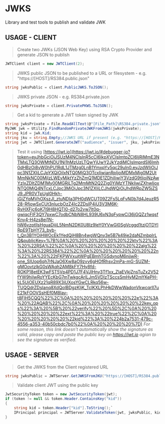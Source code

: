 # JWKS
Library and test tools to publish and validate JWK


## USAGE - CLIENT

>Create two JWKs (JSON Web Key) using RSA Crypto Provider and generate JSON to publish

```c#
JWTClient client = new JWTClient(2);
```

>JWKS public JSON to be published to a URL or filesystem - e.g. "https://[HOST]/RS384.public.json"

```c# 
string jwksPublic = client.PublicJWKS.ToJSON();
```

>JWKS private JSON - e.g. RS384.private.json

```c#
string jwksPrivate = client.PrivatePKWS.ToJSON();
```

>Get a kid to generate a JWT token signed by JWK

```c#
string jwksPrivate = File.ReadAllText(@"[File_Path]\RS384.private.json");
MyJWK jwk = Utility.FindRandomPrivateJWKFromJWKS(jwksPrivate);
string kid = jwk.Kid;
string jku = string.Empty;//JWKS URL if present (e.g. "https://[HOST]/RS384.public.json")
string jwt = JWTClient.GenerateJWT("audience", "issuer", jku, jwksPrivate, kid, new List<System.Security.Claims.Claim>() { new Claim("custom", Guid.NewGuid().ToString()) });
```

>Test it using [https://jwt.io](https://jwt.io/#debugger-io?token=eyJhbGciOiJSUzM4NCIsInR5cCI6IkpXVCIsImtpZCI6IjRiMmE3NTMxLTQ3OWMtNDU1Ni1hMzUzLTQwYjUwY2JkYzdiMCIsImprdSI6Imh0dHBzOi8vW0hPU1RdL1JTMzg0LnB1YmxpYy5qc29uIn0.eyJzdWIiOiJpc3N1ZXIiLCJpYXQiOiIxNTQ0MjQ3OTcxIiwianRpIjoiMDMxMjg0M2UtMmNkNC00MjIzLWEyMjktYzZhZmQ1MDE1ZDhiIiwiY3VzdG9tIjoiNzAwYzIxZDItZDM1My00MGRjLTg2MmMtN2Q2Zjg0YjMzYTNkIiwiZXhwIjoxNTQ0MjQ4NTcxLCJpc3MiOiJpc3N1ZXIiLCJhdWQiOiJhdWRpZW5jZSJ9.JPR0VTpUgI0Hkh-iGiZYqMVhOXszJI_ztuNDIa3PH0dWCUT09Z2Fs5LqFvN0b7d4JeuzR528-RfjowSxCUt3nlucbOzZ4Ic2ZDsIP4iU3V3M6K-RvHXFjc6oK7I9H8HQTI0-d27o2vw7lt0q-gwiqcFIF3QY7pxwC7odbCNbN8HL939U6xN3qFypwCi36jGQZz1wqsfKny4-H4zs8ej1N-hW6vzptllsHguaDijiL5NmN2DK0U8Iz9leY0YVwGl0SgVcggd1tzjOTDYlRpE9TbHY73_bvb-t_Qn3B1YOiHWOcEk1YedQiH8Bn4wgWQny3e5B7k49je2daNZmbplrLQ&publicKey=%7B%0A%20%20%20%20%20%20%22kty%22%3A%20%22RSA%22%2C%0A%20%20%20%20%20%20%22alg%22%3A%20%22RS384%22%2C%0A%20%20%20%20%20%20%22n%22%3A%20%22tFKPWVxujtWPgEBmhTGSdynoM6njjwR-one_SIUop6qh7rNJaO6Xw8aO9zvv6gHOfRhsv2mPa-mG-SUZM-gMOovtzlkG0sWAqh2AM8kFY7Hy8fd-ROKP18etEK3wFST5Vp4PD1J7F4VJIHny3Tf1xx_ZlaEVkjZnsTuZx2V52fYW9hiIwRoYYEcKbG7mTwkgcArlLJm5VDIzTSccsSmHyM2mYKePH-kL5UiOEUXz21qR89X3iUXosYGwCLRkq56w-TUQQdrZDsIanq8XdQoIBDgzKljK_TclKXLPhHkDWwWadonVkwcqrlI7uE21kFOOVSsHEf0M8lay-t8FlH5CQQ%22%2C%0A%20%20%20%20%20%20%22e%22%3A%20%22AQAB%22%2C%0A%20%20%20%20%20%20%22key_ops%22%3A%20%5B%20%22verify%22%20%5D%2C%0A%20%20%20%20%20%20%22ext%22%3A%20%22true%22%2C%0A%20%20%20%20%20%20%22kid%22%3A%20%224b2a7531-479c-4556-a353-40b50cbdc7b0%22%0A%20%20%20%20%7D)
*For some reason, this link doesn't automatically show the signature as valid, please copy and paste the public key on https://jwt.io agian to see the signature as verified.*


## USAGE - SERVER

>Get the JWKS from the Client registered URL

```c#
string jwksPublic = JWTServer.GetJWKSFromJKU("https://[HOST]/RS384.public.json");
```

>Validate client JWT using the public key

```c#
JwtSecurityToken token = new JwtSecurityToken(jwt);
if (token != null && token.Header.ContainsKey("kid"))
{
    string kid = token.Header["kid"].ToString();`   
    IPrincipal principal = JWTServer.ValidateToken(jwt, jwksPublic, kid);`   
}
```

